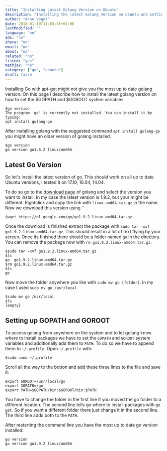 ```yaml
---
title: "Installing Latest Golang Version on Ubuntu"
description: "Installing the latest Golang Version on Ubuntu and setting up GOPATH and GOROOT"
author: "Arne Vogel"
date: 2018-01-10T11:03:35+01:00
lastModified: ""
language: "en"
ads: "no"
share: "no"
email: "no"
about: "no"
related: "no"
listed: "yes"
mathjax: "no"
category: ["go", "ubuntu"]
draft: false
---
```


Installing Go with apt-get might not give you the most up to date golang version. On this page I describe how to install the latest golang version on how to set the $GOPATH and $GOROOT system variables

    $go version
    The program 'go' is currently not installed. You can install it by typing:
    apt install golang-go

After installing golang with the suggested command `apt install golang-go` you might have an older version of golang installed.

	$go version
	go version go1.6.2 linux/amd64

## Latest Go Version
	
So let's install the latest version of go. This should work on all up to date Ubuntu versions, I tested it on 17.10, 16.04, 14.04.

To do so go to the [download page](https://golang.org/dl/) of golang and select the version you want to install. In my case the latest version is 1.9.2, but your might be different. Rightclick and copy the link with `linux-amd64.tar.gz` in the name. Now we download this version using ``

	$wget https://dl.google.com/go/go1.9.2.linux-amd64.tar.gz

	
Once the download is finished extract the package with `sudo tar -xvf go1.9.2.linux-amd64.tar.gz`. This should result in a lot of text flying by your screen. Once its finished there should be a folder named `go` in the directory. You can remove the package now with `rm go1.9.2.linux-amd64.tar.gz`.

	$sudo tar -xvf go1.9.2.linux-amd64.tar.gz
	$ls
	go  go1.9.2.linux-amd64.tar.gz
	$rm go1.9.2.linux-amd64.tar.gz
	$ls
	go


Now move the folder anywhere you like with `sudo mv go [folder]`. In my case I used `sudo mv go /usr/local`

	$sudo mv go /usr/local
	$ls
	[empty]

## Setting up GOPATH and GOROOT

To access golang from anywhere on the system and to let golang know where to install packages we have to set the `GOPATH` and `GOROOT` system variables and additionally add them to `PATH`. To do so we have to append them to `~/.profile`. Open `~/.profile` with:

	$sudo nano ~/.profile

Scroll all the way to the botton and add these three lines to the file and save it:
	
	export GOROOT=/usr/local/go
	export GOPATH=/go
	export PATH=$GOPATH/bin:$GOROOT/bin:$PATH

You have to change the folder in the first line if you moved the go folder to a different location. The second line tells go where to install packages with `go get`. So if you want a different folder there just change it in the second line. The third line adds both to the `PATH`.

After restarting the command line you have the most up to date go version installed:

	go version
	go version go1.9.2 linux/amd64
